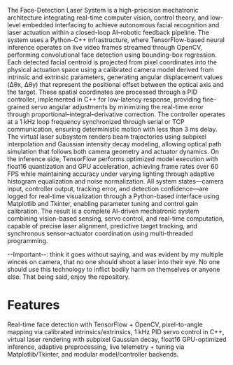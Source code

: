 The Face-Detection Laser System is a high-precision mechatronic architecture integrating real-time computer vision, control theory, and low-level embedded interfacing to achieve autonomous facial recognition and laser actuation within a closed-loop AI–robotic feedback pipeline. The system uses a Python–C++ infrastructure, where TensorFlow-based neural inference operates on live video frames streamed through OpenCV, performing convolutional face detection using bounding-box regression. Each detected facial centroid is projected from pixel coordinates into the physical actuation space using a calibrated camera model derived from intrinsic and extrinsic parameters, generating angular displacement values (Δθx, Δθy) that represent the positional offset between the optical axis and the target. These spatial coordinates are processed through a PID controller, implemented in C++ for low-latency response, providing fine-grained servo angular adjustments by minimizing the real-time error through proportional–integral–derivative correction. The controller operates at a 1 kHz loop frequency synchronized through serial or TCP communication, ensuring deterministic motion with less than 3 ms delay. The virtual laser subsystem renders beam trajectories using subpixel interpolation and Gaussian intensity decay modeling, allowing optical path simulation that follows both camera geometry and actuator dynamics. On the inference side, TensorFlow performs optimized model execution with float16 quantization and GPU acceleration, achieving frame rates over 60 FPS while maintaining accuracy under varying lighting through adaptive histogram equalization and noise normalization. All system states—camera input, controller output, tracking error, and detection confidence—are logged for real-time visualization through a Python-based interface using Matplotlib and Tkinter, enabling parameter tuning and control gain calibration. The result is a complete AI-driven mechatronic system combining vision-based sensing, servo control, and real-time computation, capable of precise laser alignment, predictive target tracking, and synchronous sensor–actuator coordination using multi-threaded programming.

 --Important--:  think it goes without saying, and was evident by my multiple winces on camera, that no one should shoot a laser into their eye. No one should use this technology to inflict bodily harm on themselves or anyone else. That being said, enjoy the repository.

# Features
Real-time face detection with TensorFlow + OpenCV, pixel-to-angle mapping via calibrated intrinsics/extrinsics, 1 kHz PID servo control in C++, virtual laser rendering with subpixel Gaussian decay, float16 GPU-optimized inference, adaptive preprocessing, live telemetry + tuning via Matplotlib/Tkinter, and modular model/controller backends.



